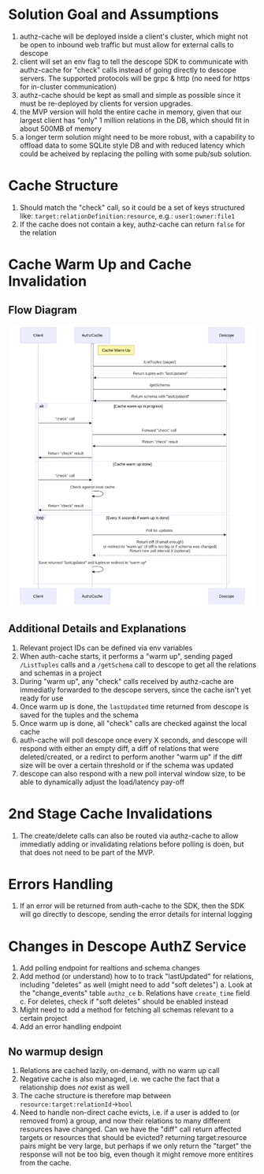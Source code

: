 # Solution Goal and Assumptions
1. authz-cache will be deployed inside a client's cluster, which might not be open to inbound web traffic but must allow for external calls to descope
2. client will set an env flag to tell the descope SDK to communicate with authz-cache for "check" calls instead of going directly to descope servers. The supported protocols will be grpc & http (no need for https for in-cluster communication)
3. authz-cache should be kept as small and simple as possible since it must be re-deployed by clients for version upgrades.
4. the MVP version will hold the entire cache in memory, given that our largest client has "only" 1 million relations in the DB, which should fit in about 500MB of memory
5. a longer term solution might need to be more robust, with a capability to offload data to some SQLite style DB and with reduced latency which could be acheived by replacing the polling with some pub/sub solution.
# Cache Structure
1. Should match the "check" call, so it could be a set of keys structured like: `target:relationDefinition:resource`, e.g.: `user1:owner:file1`
2. If the cache does not contain a key, authz-cache can return `false` for the relation
# Cache Warm Up and Cache Invalidation
## Flow Diagram
![alt text](high_level_sequence_diagram.svg)
## Additional Details and Explanations
1. Relevant project IDs can be defined via env variables
2. When auth-cache starts, it performs a "warm up", sending paged `/ListTuples` calls and a `/getSchema` call to descope to get all the relations and schemas in a project
3. During "warm up", any "check" calls received by authz-cache are immediatly forwarded to the descope servers, since the cache isn't yet ready for use
4. Once warm up is done, the `lastUpdated` time returned from descope is saved for the tuples and the schema
5. Once warm up is done, all "check" calls are checked against the local cache
6. auth-cache will poll descope once every X seconds, and descope will respond with either an empty diff, a diff of relations that were deleted/created, or a redirct to perform another "warm up" if the diff size will be over a certain threshold or if the schema was updated
7. descope can also respond with a new poll interval window size, to be able to dynamically adjust the load/latency pay-off
# 2nd Stage Cache Invalidations
1. The create/delete calls can also be routed via authz-cache to allow immediatly adding or invalidating relations before polling is doen, but that does not need to be part of the MVP.
# Errors Handling
1. If an error will be returned from auth-cache to the SDK, then the SDK will go directly to descope, sending the error details for internal logging
# Changes in Descope AuthZ Service
1. Add polling endpoint for realtions and schema changes
2. Add method (or understand) how to to track "lastUpdated" for relations, including "deletes" as well (might need to add "soft deletes")
    a. Look at the "change_events" table `authz_ce`
    b. Relations have `create_time` field
    c. For deletes, check if "soft deletes" should be enabled instead
3. Might need to add a method for fetching all schemas relevant to a certain project
4. Add an error handling endpoint

## No warmup design
1. Relations are cached lazily, on-demand, with no warm up call
2. Negative cache is also managed, i.e. we cache the fact that a relationship does *not* exist as well
3. The cache structure is therefore map between `resource:target:relationId`->`bool`
4. Need to handle non-direct cache evicts, i.e. if a user is added to (or removed from) a group, and now their relations to many different resources have changed. Can we have the "diff" call return affected targets or resources that should be evicted? returning target:resource pairs might be very large, but perhaps if we only return the "target" the response will not be too big, even though it might remove more entitires from the cache.